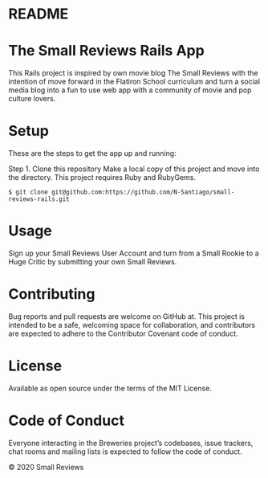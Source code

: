 # README

# The Small Reviews Rails App
This Rails project is inspired by own movie blog The Small Reviews with the intention of move forward in the Flatiron School curriculum and turn a social media blog into a fun to use web app with a community of movie and pop culture lovers. 

# Setup
These are the steps to get the app up and running:

Step 1. Clone this repository Make a local copy of this project and move into the directory. This project requires Ruby and RubyGems.

    $ git clone git@github.com:https://github.com/N-Santiago/small-reviews-rails.git 

# Usage
Sign up your Small Reviews User Account and turn from a Small Rookie to a Huge Critic by submitting your own Small Reviews. 

# Contributing
Bug reports and pull requests are welcome on GitHub at. This project is intended to be a safe, welcoming space for collaboration, and contributors are expected to adhere to the Contributor Covenant code of conduct.

# License
Available as open source under the terms of the MIT License.

# Code of Conduct
Everyone interacting in the Breweries project’s codebases, issue trackers, chat rooms and mailing lists is expected to follow the code of conduct.

© 2020 Small Reviews 
